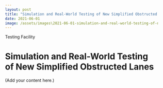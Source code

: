```yaml
---
layout: post
title: "Simulation and Real-World Testing of New Simplified Obstructed Lanes"
date: 2021-06-01
image: /assets/images\2021-06-01-simulation-and-real-world-testing-of-new-simplified-obstructed-lanes/pic01.jpg
---
```


<span class="date">Testing Facility</span>

# Simulation and Real-World Testing of New Simplified Obstructed Lanes

(Add your content here.)
